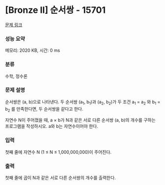 # [Bronze II] 순서쌍 - 15701 

[문제 링크](https://www.acmicpc.net/problem/15701) 

### 성능 요약

메모리: 2020 KB, 시간: 0 ms

### 분류

수학, 정수론

### 문제 설명

<p>순서쌍은 (a, b)으로 나타낸다. 두 순서쌍 (a<sub>1</sub>, b<sub>1</sub>)과 (a<sub>2</sub>, b<sub>2</sub>)가 두 조건 a<sub>1</sub> = a<sub>2</sub> 와 b<sub>1</sub> = b<sub>2</sub> 를 만족한다면, 두 순서쌍을 같다고 한다.</p>

<p>자연수 N이 주어졌을 때, a × b가 N과 같은 서로 다른 순서쌍 (a, b)의 개수를 구하는 프로그램을 작성하시오. a와 b는 자연수이어야 한다.</p>

### 입력 

 <p>첫째 줄에 자연수 N (1 ≤ N ≤ 1,000,000,000)이 주어진다.</p>

### 출력 

 <p>첫째 줄에 곱이 N과 같은 서로 다른 순서쌍의 개수를 출력한다.</p>

